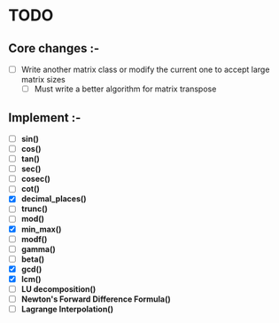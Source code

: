 # TODO

## Core changes :-

- [ ] Write another matrix class or modify the current one to accept large matrix sizes
  - [ ] Must write a better algorithm for matrix transpose

## Implement :-

- [ ] **sin()**
- [ ] **cos()**
- [ ] **tan()**
- [ ] **sec()**
- [ ] **cosec()**
- [ ] **cot()**
- [x] **decimal_places()**
- [ ] **trunc()**
- [ ] **mod()**
- [x] **min_max()**
- [ ] **modf()**
- [ ] **gamma()**
- [ ] **beta()**
- [x] **gcd()**
- [x] **lcm()**
- [ ] **LU decomposition()**
- [ ] **Newton's Forward Difference Formula()**
- [ ] **Lagrange Interpolation()**
